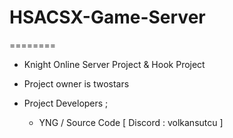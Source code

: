 # HSACSX-Game-Server
========

* Knight Online Server Project & Hook Project
* Project owner is twostars

* Project Developers ;
  - YNG  / Source Code [ Discord : volkansutcu ]
